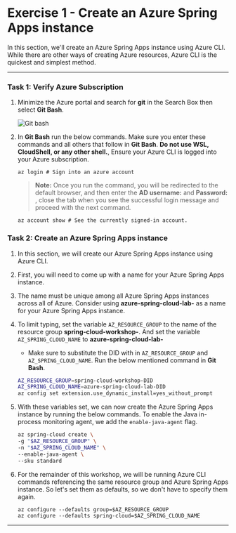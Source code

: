 # Exercise 1 - Create an Azure Spring Apps instance

In this section, we'll create an Azure Spring Apps instance using Azure CLI. While there are other ways of creating Azure resources, Azure CLI is the quickest and simplest method.

---
### Task 1: Verify Azure Subscription

1. Minimize the Azure portal and search for **git** in the Search Box then select **Git Bash**.

   ![Git bash](media/git-bash.png)
   
2. In **Git Bash** run the below commands. Make sure you enter these commands and all others that follow in **Git Bash**. **Do not use WSL, CloudShell, or any other shell.**, Ensure your Azure CLI is logged into your Azure subscription.           
           
   ```
   az login # Sign into an azure account
   ```
 
   > **Note:** Once you run the command, you will be redirected to the default browser, and then enter the **AD username:** <inject key="AzureAdUserEmail"></inject> and **Password:** <inject key="AzureAdUserPassword"></inject>, close the tab when you see the successful login message and proceed with the next command.

    ```
    az account show # See the currently signed-in account.
    ```

### Task 2: Create an Azure Spring Apps instance

1. In this section, we will create our Azure Spring Apps instance using Azure CLI.

2. First, you will need to come up with a name for your Azure Spring Apps instance.

3. The name must be unique among all Azure Spring Apps instances across all of Azure. Consider using **azure-spring-cloud-lab-<inject key="DeploymentID" enableCopy="false" />** as a name for your Azure Spring Apps instance.

4. To limit typing, set the variable `AZ_RESOURCE_GROUP` to the name of the resource group **spring-cloud-workshop-<inject key="DeploymentID" enableCopy="false"/>**. And set the variable `AZ_SPRING_CLOUD_NAME` to **azure-spring-cloud-lab-<inject key="Deployment ID" enableCopy="false"/>**

   * Make sure to substitute the DID with **<inject key="DeploymentID" enableCopy="True"/>** in `AZ_RESOURCE_GROUP` and `AZ_SPRING_CLOUD_NAME`. Run the below mentioned command in **Git Bash**.

    ```bash
    AZ_RESOURCE_GROUP=spring-cloud-workshop-DID
    AZ_SPRING_CLOUD_NAME=azure-spring-cloud-lab-DID
    az config set extension.use_dynamic_install=yes_without_prompt
    ```

5. With these variables set, we can now create the Azure Spring Apps instance by running the below commands. To enable the Java in-process monitoring agent, we add the `enable-java-agent` flag.

    ```bash
    az spring-cloud create \
    -g "$AZ_RESOURCE_GROUP" \
    -n "$AZ_SPRING_CLOUD_NAME" \
    --enable-java-agent \
    --sku standard
    ```

6. For the remainder of this workshop, we will be running Azure CLI commands referencing the same resource group and Azure Spring Apps instance. So let's set them as defaults, so we don't have to specify them again.

   ```
   az configure --defaults group=$AZ_RESOURCE_GROUP
   az configure --defaults spring-cloud=$AZ_SPRING_CLOUD_NAME
   ```

---
